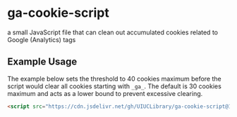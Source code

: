 
# ga-cookie-script

a small JavaScript file that can clean out accumulated cookies related to Google (Analytics) tags

## Example Usage

The example below sets the threshold to 40 cookies maximum before the script would clear all cookies starting with `_ga_`. The default is 30 cookies maximum and acts as a lower bound to prevent excessive clearing.

```HTML
<script src="https://cdn.jsdelivr.net/gh/UIUCLibrary/ga-cookie-script@1.0.1/ga-cookie-script.min.js?max=40"></script>
```
